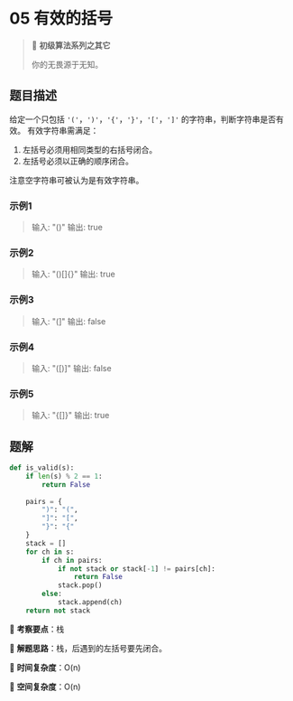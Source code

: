 # 05 有效的括号

> 🌈 **初级算法系列之其它**
>
> 你的无畏源于无知。

## 题目描述

给定一个只包括 `'('`，`')'`，`'{'`，`'}'`，`'['`，`']'` 的字符串，判断字符串是否有效。
有效字符串需满足：

1. 左括号必须用相同类型的右括号闭合。
2. 左括号必须以正确的顺序闭合。

注意空字符串可被认为是有效字符串。

### 示例1

> 输入: "()"
> 输出: true

### 示例2

> 输入: "()[]{}"
> 输出: true

### 示例3

> 输入: "(]"
> 输出: false

### 示例4

> 输入: "([)]"
> 输出: false

### 示例5

> 输入: "{[]}"
> 输出: true

## 题解

```python
def is_valid(s):
    if len(s) % 2 == 1:
        return False
    
    pairs = {
        ")": "(",
        "]": "[",
        "}": "{"
    }
    stack = []
    for ch in s:
        if ch in pairs:
            if not stack or stack[-1] != pairs[ch]:
                return False
            stack.pop()
        else:
            stack.append(ch)
    return not stack
```

🍥 **考察要点**：栈

🍬 **解题思路**：栈，后遇到的左括号要先闭合。

🍉 **时间复杂度**：O(n)

🍭 **空间复杂度**：O(n)
